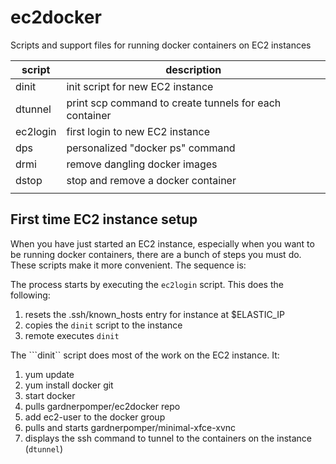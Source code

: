 # ec2docker
Scripts and support files for running docker containers on EC2 instances

| script   | description                                            |
| ------   | -------------------                                    |
| dinit    | init script for new EC2 instance                       |
| dtunnel  | print scp command to create tunnels for each container |
| ec2login | first login to new EC2 instance                        |
| dps      | personalized "docker ps" command                       |
| drmi     | remove dangling docker images                          |
| dstop    | stop and remove a docker container                     |
|          |                                                        |

## First time EC2 instance setup

When you have just started an EC2 instance, especially when you want
to be running docker containers, there are a bunch of steps you must
do. These scripts make it more convenient. The sequence is:

The process starts by executing the ```ec2login``` script. This does
the following:

1. resets the .ssh/known_hosts entry for instance at $ELASTIC_IP
2. copies the ```dinit``` script to the instance
3. remote executes ```dinit```

The ```dinit`` script does most of the work on the EC2 instance. It:
1. yum update
2. yum install docker git
3. start docker
4. pulls gardnerpomper/ec2docker repo
5. add ec2-user to the docker group
6. pulls and starts gardnerpomper/minimal-xfce-xvnc
7. displays the ssh command to tunnel to the containers on the instance (```dtunnel```)


